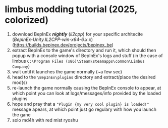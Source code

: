 # limbus modding tutorial (2025, colorized)
1. download BepInEx ***nightly*** (*il2cpp*) for your specific architecite (*BepInEx-Unity.IL2CPP-win-x64-6.x.x*) (https://builds.bepinex.dev/projects/bepinex_be)
2. extract BepInEx to the game's directory and run it, which should then popup with a console window of BepInEx's logs and stuff (in the case of limbus `C:\Program Files (x86)\Steam\steamapps\common\Limbus Company`)
3. wait until it launches the game normally (~a few sec)
4. head to the `\BepInEx\plugins` directory and extract/place the desired mod(s)
5. re-launch the game normally causing the BepInEx console to appear, at which point you can look at logs/messages/info provided by the loaded plugins
6. hope and pray that a `"Plugin {my very cool plugin} is loaded!"` message apears, at which point just go regulary with how you launch the gane
7. solo md4h with red mist ryoshu